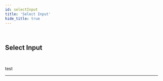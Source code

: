 ```yaml
---
id: selectInput
title: 'Select Input'
hide_title: true
---
```


<br />

<div class="clearfix">
    <div class="column-left" style={{width: '7%'}}>
        <div class="selectInputComponentSVG"></div>
    </div>
    <div class="column-right" style={{width: '93%'}}>
        <h2 style={{color:'#B174E5',margin:'0'}}>Select Input</h2>
    </div>
</div>



<br />

test 


---